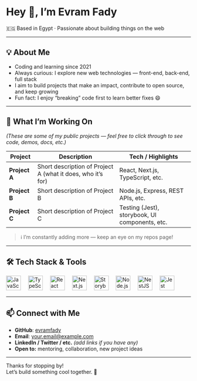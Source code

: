 <h1 align="left">Hey 👋, I’m Evram Fady</h1>

<p align="left">🇪🇬 Based in Egypt · Passionate about building things on the web</p>

---

## 💡 About Me

- Coding and learning since 2021  
- Always curious: I explore new web technologies — front-end, back-end, full stack  
- I aim to build projects that make an impact, contribute to open source, and keep growing  
- Fun fact: I enjoy “breaking” code first to learn better fixes 😄

---

## 🚀 What I’m Working On

*(These are some of my public projects — feel free to click through to see code, demos, docs, etc.)*

| Project | Description | Tech / Highlights |
|---|---|---|
| **Project A** | Short description of Project A (what it does, who it’s for) | React, Next.js, TypeScript, etc. |
| **Project B** | Short description of Project B | Node.js, Express, REST APIs, etc. |
| **Project C** | Short description of Project C | Testing (Jest), storybook, UI components, etc. |

> ℹ️ I’m constantly adding more — keep an eye on my repos page!

---

## 🛠️ Tech Stack & Tools

<div align="left">
  <img src="https://cdn.jsdelivr.net/gh/devicons/devicon/icons/javascript/javascript-original.svg" height="40" alt="JavaScript" />
  <img width="12" />
  <img src="https://cdn.jsdelivr.net/gh/devicons/devicon/icons/typescript/typescript-original.svg" height="40" alt="TypeScript" />
  <img width="12" />
  <img src="https://cdn.jsdelivr.net/gh/devicons/devicon/icons/react/react-original.svg" height="40" alt="React" />
  <img width="12" />
  <img src="https://cdn.jsdelivr.net/gh/devicons/devicon/icons/nextjs/nextjs-original.svg" height="40" alt="Next.js" />
  <img width="12" />
  <img src="https://cdn.jsdelivr.net/gh/devicons/devicon/icons/storybook/storybook-original.svg" height="40" alt="Storybook" />
  <img width="12" />
  <img src="https://cdn.jsdelivr.net/gh/devicons/devicon/icons/nodejs/nodejs-original.svg" height="40" alt="Node.js" />
  <img width="12" />
  <img src="https://cdn.jsdelivr.net/gh/devicons/devicon/icons/nestjs/nestjs-plain.svg" height="40" alt="NestJS" />
  <img width="12" />
  <img src="https://cdn.jsdelivr.net/gh/devicons/devicon/icons/jest/jest-plain.svg" height="40" alt="Jest" />
</div>

---

## 📫 Connect with Me

- **GitHub**: [evramfady](https://github.com/evramfady)  
- **Email**: your.email@example.com  
- **LinkedIn / Twitter / etc.** *(add links if you have any)*  
- **Open to:** mentoring, collaboration, new project ideas

---

Thanks for stopping by!  
Let’s build something cool together. 🚀
